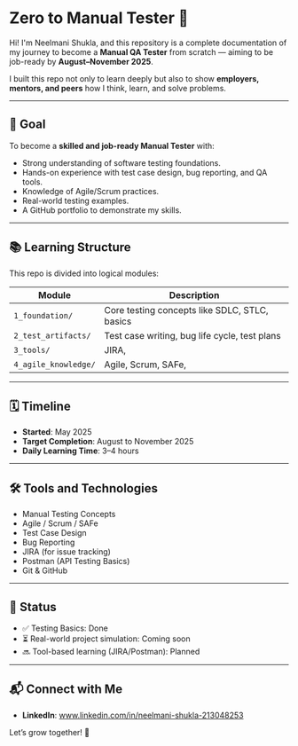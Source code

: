 # Zero to Manual Tester 🚀

Hi! I'm Neelmani Shukla, and this repository is a complete documentation of my journey to become a **Manual QA Tester** from scratch — aiming to be job-ready by **August–November 2025**.

I built this repo not only to learn deeply but also to show **employers, mentors, and peers** how I think, learn, and solve problems.

---

## 📍 Goal

To become a **skilled and job-ready Manual Tester** with:

- Strong understanding of software testing foundations.
- Hands-on experience with test case design, bug reporting, and QA tools.
- Knowledge of Agile/Scrum practices.
- Real-world testing examples.
- A GitHub portfolio to demonstrate my skills.

---

## 📚 Learning Structure

This repo is divided into logical modules:

| Module               | Description                                      |
|----------------------|--------------------------------------------------|
| `1_foundation/`      | Core testing concepts like SDLC, STLC, basics    |
| `2_test_artifacts/`  | Test case writing, bug life cycle, test plans    |
| `3_tools/`           | JIRA,                                            |
| `4_agile_knowledge/` | Agile, Scrum, SAFe,                              |

---

## 🗓️ Timeline

- **Started**: May 2025
- **Target Completion**: August to November 2025
- **Daily Learning Time**: 3–4 hours

---

## 🛠️ Tools and Technologies

- Manual Testing Concepts  
- Agile / Scrum / SAFe  
- Test Case Design  
- Bug Reporting  
- JIRA (for issue tracking)  
- Postman (API Testing Basics)  
- Git & GitHub  

---

## 📌 Status

- ✅ Testing Basics: Done
- ⏳ Real-world project simulation: Coming soon  
- 🔜 Tool-based learning (JIRA/Postman): Planned

---

## 📬 Connect with Me

- **LinkedIn**: www.linkedin.com/in/neelmani-shukla-213048253  
 
Let’s grow together! 🌱

